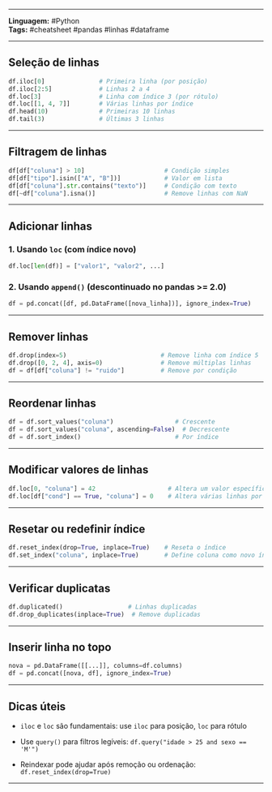 

---

**Linguagem:** #Python  
**Tags:** #cheatsheet #pandas #linhas #dataframe

---

##  Seleção de linhas

```python
df.iloc[0]               # Primeira linha (por posição)
df.iloc[2:5]             # Linhas 2 a 4
df.loc[3]                # Linha com índice 3 (por rótulo)
df.loc[[1, 4, 7]]        # Várias linhas por índice
df.head(10)              # Primeiras 10 linhas
df.tail(3)               # Últimas 3 linhas
````

---

##  Filtragem de linhas

```python
df[df["coluna"] > 10]                      # Condição simples
df[df["tipo"].isin(["A", "B"])]            # Valor em lista
df[df["coluna"].str.contains("texto")]     # Condição com texto
df[~df["coluna"].isna()]                   # Remove linhas com NaN
```

---

##  Adicionar linhas

### 1. Usando `loc` (com índice novo)

```python
df.loc[len(df)] = ["valor1", "valor2", ...]
```

### 2. Usando `append()` (descontinuado no pandas >= 2.0)

```python
df = pd.concat([df, pd.DataFrame([nova_linha])], ignore_index=True)
```

---

##  Remover linhas

```python
df.drop(index=5)                          # Remove linha com índice 5
df.drop([0, 2, 4], axis=0)                # Remove múltiplas linhas
df = df[df["coluna"] != "ruido"]          # Remove por condição
```

---

##  Reordenar linhas

```python
df = df.sort_values("coluna")                 # Crescente
df = df.sort_values("coluna", ascending=False)  # Decrescente
df = df.sort_index()                          # Por índice
```

---

##  Modificar valores de linhas

```python
df.loc[0, "coluna"] = 42                    # Altera um valor específico
df.loc[df["cond"] == True, "coluna"] = 0    # Altera várias linhas por condição
```

---

##  Resetar ou redefinir índice

```python
df.reset_index(drop=True, inplace=True)    # Reseta o índice
df.set_index("coluna", inplace=True)       # Define coluna como novo índice
```

---

##  Verificar duplicatas

```python
df.duplicated()                  # Linhas duplicadas
df.drop_duplicates(inplace=True)  # Remove duplicadas
```

---

##  Inserir linha no topo

```python
nova = pd.DataFrame([[...]], columns=df.columns)
df = pd.concat([nova, df], ignore_index=True)
```

---

##  Dicas úteis

- `iloc` e `loc` são fundamentais: use `iloc` para posição, `loc` para rótulo
    
- Use `query()` para filtros legíveis: `df.query("idade > 25 and sexo == 'M'")`
    
- Reindexar pode ajudar após remoção ou ordenação: `df.reset_index(drop=True)`
    

---
